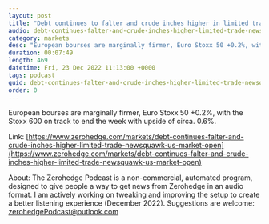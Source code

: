 ```yaml
---
layout: post
title: "Debt continues to falter and crude inches higher in limited trade - Newsquawk US Market Open"
audio: debt-continues-falter-and-crude-inches-higher-limited-trade-newsquawk-us-market-open-0
category: markets
desc: "European bourses are marginally firmer, Euro Stoxx 50 +0.2%, with the Stoxx 600 on track to end the week with upside of circa. 0.6%."
duration: 00:07:49
length: 469
datetime: Fri, 23 Dec 2022 11:13:00 +0000
tags: podcast
guid: debt-continues-falter-and-crude-inches-higher-limited-trade-newsquawk-us-market-open-0
order: 0
---
```

European bourses are marginally firmer, Euro Stoxx 50 +0.2%, with the Stoxx 600 on track to end the week with upside of circa. 0.6%.

Link: [https://www.zerohedge.com/markets/debt-continues-falter-and-crude-inches-higher-limited-trade-newsquawk-us-market-open](https://www.zerohedge.com/markets/debt-continues-falter-and-crude-inches-higher-limited-trade-newsquawk-us-market-open)

About: The Zerohedge Podcast is a non-commercial, automated program, designed to give people a way to get news from Zerohedge in an audio format.  I am actively working on tweaking and improving the setup to create a better listening experience (December 2022).  Suggestions are welcome: [zerohedgePodcast@outlook.com](mailto:zerohedgePodcast@outlook.com)